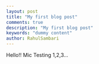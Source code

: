 ```yaml
---
layout: post
title: "My first blog post"
comments: true
description: "My first blog post"
keywords: "dummy content"
author: RahulSambari
---
```


Hello!! Mic Testing 1,2,3...
